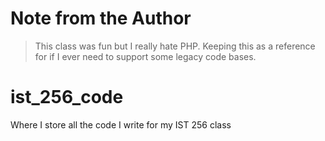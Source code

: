 # Note from the Author
> This class was fun but I really hate PHP. Keeping this as a reference for if I ever need to support some legacy code bases.

# ist_256_code
Where I store all the code I write for my IST 256 class
